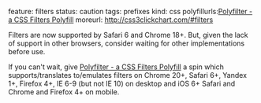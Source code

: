 feature: filters
status: caution
tags: prefixes
kind: css
polyfillurls:[Polyfilter - a CSS Filters Polyfill](https://github.com/Schepp/CSS-Filters-Polyfill)
moreurl: http://css3clickchart.com/#filters

Filters are now supported by Safari 6 and Chrome 18+. But, given the lack of support in other browsers, consider waiting for other implementations before use. 

If you can't wait, give [Polyfilter - a CSS Filters Polyfill](https://github.com/Schepp/CSS-Filters-Polyfill) a spin which supports/translates to/emulates filters on Chrome 20+, Safari 6+, Yandex 1+, Firefox 4+, IE 6-9 (but not IE 10) on desktop and iOS 6+ Safari and Chrome and Firefox 4+ on mobile.